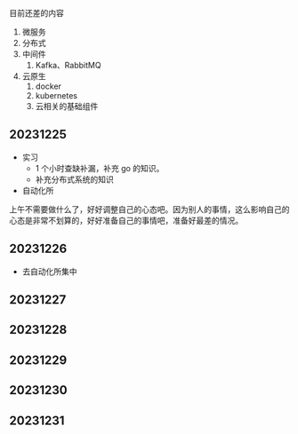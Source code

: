 目前还差的内容

1. 微服务
2. 分布式
3. 中间件
	1. Kafka、RabbitMQ
4. 云原生
	1. docker
	2. kubernetes
	3. 云相关的基础组件

## 20231225

- 实习
	- 1 个小时查缺补漏，补充 go 的知识。
	- 补充分布式系统的知识
- 自动化所

上午不需要做什么了，好好调整自己的心态吧。因为别人的事情，这么影响自己的心态是非常不划算的，好好准备自己的事情吧，准备好最差的情况。

## 20231226

- 去自动化所集中

## 20231227

## 20231228

## 20231229

## 20231230

## 20231231
